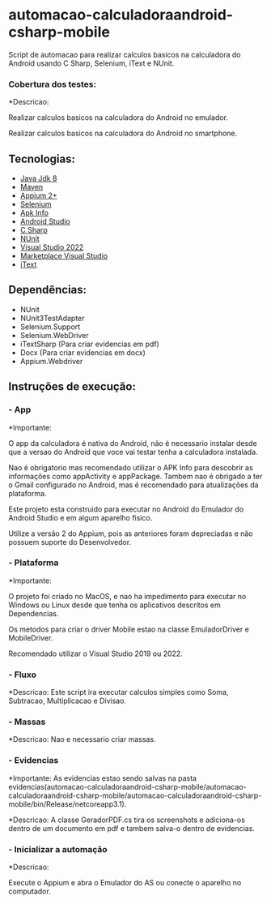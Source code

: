 # automacao-calculadoraandroid-csharp-mobile

Script de automacao para realizar calculos basicos na calculadora do Android usando C Sharp, Selenium, iText e NUnit.

### Cobertura dos testes:  ###
*Descricao: 

Realizar calculos basicos na calculadora do Android no emulador.

Realizar calculos basicos na calculadora do Android no smartphone.

## Tecnologias:
* [Java Jdk 8](https://www.oracle.com/br/java/technologies/javase-downloads.html)
* [Maven](https://maven.apache.org)
* [Appium 2+](http://appium.io)
* [Selenium](https://www.selenium.dev/projects/)
* [Apk Info](https://play.google.com/store/apps/details?id=com.wt.apkinfo&hl=pt_BR)
* [Android Studio](https://developer.android.com/studio)
* [C Sharp](https://docs.microsoft.com/pt-br/dotnet/csharp/)
* [NUnit](https://nunit.org)
* [Visual Studio 2022](https://visualstudio.microsoft.com/pt-br/vs/)
* [Marketplace Visual Studio](https://marketplace.visualstudio.com)
* [iText](https://itextpdf.com/en)

## Dependências:
* NUnit
* NUnit3TestAdapter 
* Selenium.Support
* Selenium.WebDriver 
* iTextSharp (Para criar evidencias em pdf)
* Docx (Para criar evidencias em docx)
* Appium.Webdriver

## Instruções de execução:

###  - App
*Importante: 

O app da calculadora é nativa do Android, não é necessario instalar desde que a versao do Android que voce vai testar tenha a calculadora instalada. 

Nao é obrigatorio mas recomendado utilizar o APK Info para descobrir as informações como appActivity e appPackage. Tambem nao é obrigado a ter o Gmail configurado no Android, mas é recomendado para atualizações da plataforma.

Este projeto esta construido para executar no Android do Emulador do Android Studio e em algum aparelho fisico.

Utilize a versão 2 do Appium, pois as anteriores foram depreciadas e não possuem suporte do Desenvolvedor.

###  - Plataforma
*Importante:

O projeto foi criado no MacOS, e nao ha impedimento para executar no Windows ou Linux desde que tenha os aplicativos descritos em Dependencias.

Os metodos para criar o driver Mobile estao na classe EmuladorDriver e MobileDriver.

Recomendado utilizar o Visual Studio 2019 ou 2022.

###  - Fluxo
*Descricao: Este script ira executar calculos simples como Soma, Subtracao, Multiplicacao e Divisao.

###  - Massas
*Descricao: 
Nao e necessario criar massas.

###  - Evidencias
*Importante: As evidencias estao sendo salvas na pasta evidencias(automacao-calculadoraandroid-csharp-mobile/automacao-calculadoraandroid-csharp-mobile/automacao-calculadoraandroid-csharp-mobile/bin/Release/netcoreapp3.1).

*Descricao: A classe GeradorPDF.cs tira os screenshots e adiciona-os dentro de um documento em pdf e tambem salva-o dentro de evidencias.

###  - Inicializar a automação
*Descricao:

Execute o Appium e abra o Emulador do AS ou conecte o aparelho no computador.

